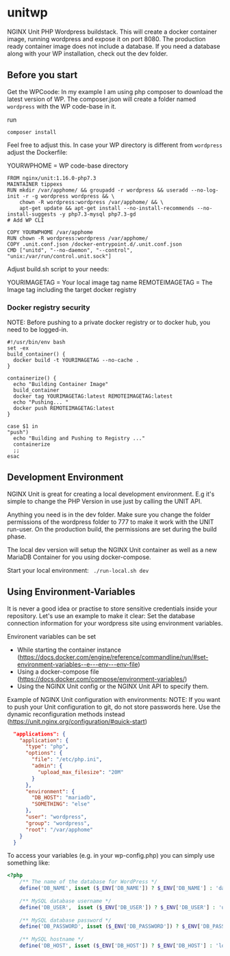 # unitwp
NGINX Unit PHP Wordpress buildstack. This will create a docker container image, running wordpress and expose it on port 8080. The production ready container image does not include a database. If you need a database along with your WP installation, check out the dev folder.


## Before you start

Get the WPCoode:
In my example I am using php composer to download the latest version of WP. The composer.json will create a folder named `wordpress` with the WP code-base in it.

run
````shell script
composer install
````

Feel free to adjust this.
In case your WP directory is different from `wordpress` adjust the Dockerfile:

YOURWPHOME = WP code-base directory

````shell script
FROM nginx/unit:1.16.0-php7.3
MAINTAINER tippexs
RUN mkdir /var/apphome/ && groupadd -r wordpress && useradd --no-log-init -r -g wordpress wordpress && \
    chown -R wordpress:wordpress /var/apphome/ && \
    apt-get update && apt-get install --no-install-recommends --no-install-suggests -y php7.3-mysql php7.3-gd
# Add WP CLI

COPY YOURWPHOME /var/apphome
RUN chown -R wordpress:wordpress /var/apphome/
COPY .unit.conf.json /docker-entrypoint.d/.unit.conf.json
CMD ["unitd", "--no-daemon", "--control", "unix:/var/run/control.unit.sock"]
````


Adjust build.sh script to your needs:

YOURIMAGETAG = Your local image tag name
REMOTEIMAGETAG = The Image tag including the target docker registry


### Docker registry security 
NOTE: Before pushing to a private docker registry or to docker hub, you need to be logged-in.

````shell script
#!/usr/bin/env bash
set -ex
build_container() {
  docker build -t YOURIMAGETAG --no-cache .
}

containerize() {
  echo "Building Container Image"
  build_container
  docker tag YOURIMAGETAG:latest REMOTEIMAGETAG:latest
  echo "Pushing... "
  docker push REMOTEIMAGETAG:latest
}

case $1 in
"push")
  echo "Building and Pushing to Registry ..."
  containerize
  ;;
esac
````

## Development Environment
NGINX Unit is great for creating a local development environment. E.g it's simple to change the PHP Version in use just by calling the UNIT API.

Anything you need is in the dev folder. Make sure you change the folder permissions of the wordpress folder to 777 to make it work with the UNIT run-user.
On the production build, the permissions are set during the build phase.

The local dev version will setup the NGINX Unit container as well as a new MariaDB Container for you using docker-compose.

Start your local environment:
`` ./run-local.sh dev``

## Using Environment-Variables
It is never a good idea or practise to store sensitive credentials inside your repository. Let's use an example to make it clear:
Set the database connection information for your wordpress site using environment variables.

Environent variables can be set
 - While starting the container instance (https://docs.docker.com/engine/reference/commandline/run/#set-environment-variables--e---env---env-file)
 - Using a docker-compose file (https://docs.docker.com/compose/environment-variables/)
 - Using the NGINX Unit config or the NGINX Unit API to specify them.
 
Example of NGINX Unit configuration with environments:
NOTE: If you want to push your Unit configuration to git, do not store passwords here. Use the dynamic reconfiguration methods instead
(https://unit.nginx.org/configuration/#quick-start)


````json
  "applications": {
    "application": {
      "type": "php",
      "options": {
        "file": "/etc/php.ini",
        "admin": {
          "upload_max_filesize": "20M"
        }
      },
      "environment": {
        "DB_HOST": "mariadb",
        "SOMETHING": "else"
      },
      "user": "wordpress",
      "group": "wordpress",
      "root": "/var/apphome"
    }
  }
````

To access your variables (e.g. in your wp-config.php) you can simply use something like:
````php
<?php
    /** The name of the database for WordPress */
    define('DB_NAME', isset ($_ENV['DB_NAME']) ? $_ENV['DB_NAME'] : 'database');
    
    /** MySQL database username */
    define('DB_USER',  isset ($_ENV['DB_USER']) ? $_ENV['DB_USER'] : 'user');
    
    /** MySQL database password */
    define('DB_PASSWORD', isset ($_ENV['DB_PASSWORD']) ? $_ENV['DB_PASSWORD'] : 'password');
    
    /** MySQL hostname */
    define('DB_HOST', isset ($_ENV['DB_HOST']) ? $_ENV['DB_HOST'] : 'localhost' );
````

